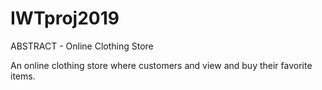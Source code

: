 # IWTproj2019
ABSTRACT - Online Clothing Store

An online clothing store where customers and view and buy their favorite items.
